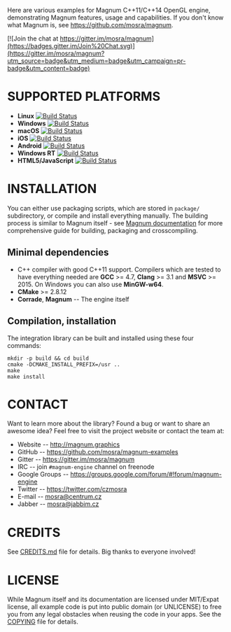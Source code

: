Here are various examples for Magnum C++11/C++14 OpenGL engine, demonstrating
Magnum features, usage and capabilities. If you don't know what Magnum is, see
https://github.com/mosra/magnum.

[![Join the chat at https://gitter.im/mosra/magnum](https://badges.gitter.im/Join%20Chat.svg)](https://gitter.im/mosra/magnum?utm_source=badge&utm_medium=badge&utm_campaign=pr-badge&utm_content=badge)

SUPPORTED PLATFORMS
===================

*   **Linux** [![Build Status](https://travis-ci.org/mosra/magnum-examples.svg?branch=master)](https://travis-ci.org/mosra/magnum-examples)
*   **Windows** [![Build Status](https://ci.appveyor.com/api/projects/status/33qdqpdc5n0au3ou/branch/master?svg=true)](https://ci.appveyor.com/project/mosra/magnum-examples/branch/master)
*   **macOS** [![Build Status](https://travis-ci.org/mosra/magnum-examples.svg?branch=master)](https://travis-ci.org/mosra/magnum-examples)
*   **iOS** [![Build Status](https://travis-ci.org/mosra/magnum-examples.svg?branch=master)](https://travis-ci.org/mosra/magnum-examples)
*   **Android** [![Build Status](https://travis-ci.org/mosra/magnum-examples.svg?branch=master)](https://travis-ci.org/mosra/magnum-examples)
*   **Windows RT** [![Build Status](https://ci.appveyor.com/api/projects/status/33qdqpdc5n0au3ou/branch/master?svg=true)](https://ci.appveyor.com/project/mosra/magnum-examples/branch/master)
*   **HTML5/JavaScript** [![Build Status](https://travis-ci.org/mosra/magnum-examples.svg?branch=master)](https://travis-ci.org/mosra/magnum-examples)

INSTALLATION
============

You can either use packaging scripts, which are stored in `package/`
subdirectory, or compile and install everything manually. The building process
is similar to Magnum itself - see [Magnum documentation](http://doc.magnum.graphics/magnum/)
for more comprehensive guide for building, packaging and crosscompiling.

Minimal dependencies
--------------------

*   C++ compiler with good C++11 support. Compilers which are tested to have
    everything needed are **GCC** >= 4.7, **Clang** >= 3.1 and **MSVC** >= 2015.
    On Windows you can also use **MinGW-w64**.
*   **CMake** >= 2.8.12
*   **Corrade**, **Magnum** -- The engine itself

Compilation, installation
-------------------------

The integration library can be built and installed using these four commands:

    mkdir -p build && cd build
    cmake -DCMAKE_INSTALL_PREFIX=/usr ..
    make
    make install

CONTACT
=======

Want to learn more about the library? Found a bug or want to share an awesome
idea? Feel free to visit the project website or contact the team at:

*   Website -- http://magnum.graphics
*   GitHub -- https://github.com/mosra/magnum-examples
*   Gitter -- https://gitter.im/mosra/magnum
*   IRC -- join `#magnum-engine` channel on freenode
*   Google Groups -- https://groups.google.com/forum/#!forum/magnum-engine
*   Twitter -- https://twitter.com/czmosra
*   E-mail -- mosra@centrum.cz
*   Jabber -- mosra@jabbim.cz

CREDITS
=======

See [CREDITS.md](CREDITS.md) file for details. Big thanks to everyone involved!

LICENSE
=======

While Magnum itself and its documentation are licensed under MIT/Expat license,
all example code is put into public domain (or UNLICENSE) to free you from any
legal obstacles when reusing the code in your apps. See the [COPYING](COPYING)
file for details.
